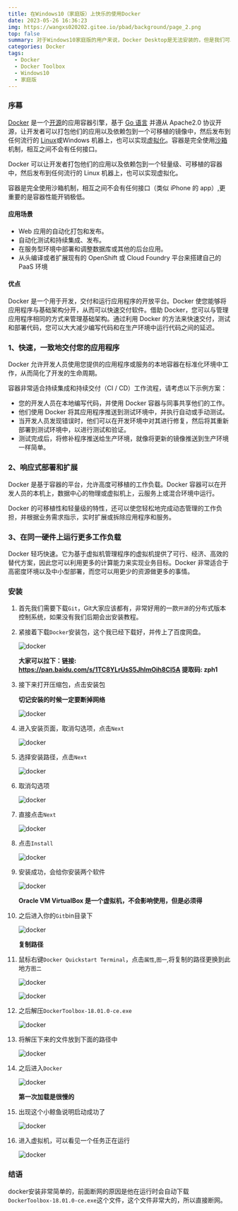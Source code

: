```yaml
---
title: 在Windows10（家庭版）上快乐的使用Docker
date: 2023-05-26 16:36:23
img: https://wangxs020202.gitee.io/pbad/background/page_2.png
top: false
summary: 对于Windows10家庭版的用户来说，Docker Desktop是无法安装的，但是我们可以使用Docker Toolbox来代替Docker Desktop。
categories: Docker
tags:
  - Docker
  - Docker Toolbox
  - Windows10
  - 家庭版
---
```


### 序幕

[Docker](https://baike.so.com/doc/8850626-9175652.html) 是一个[开源](https://baike.so.com/doc/4975645-27166090.html)的应用容器引擎，基于 [Go 语言](https://www.runoob.com/go/go-tutorial.html)   并遵从 Apache2.0 协议开源，让开发者可以打包他们的应用以及依赖包到一个可移植的镜像中，然后发布到任何流行的 [Linux](https://baike.so.com/doc/5349227-5584683.html)或Windows 机器上，也可以实现[虚拟化](https://baike.so.com/doc/2617474-2763805.html)。容器是完全使用[沙箱](https://baike.so.com/doc/5888674-6101559.html)机制，相互之间不会有任何接口。

Docker 可以让开发者打包他们的应用以及依赖包到一个轻量级、可移植的容器中，然后发布到任何流行的 Linux 机器上，也可以实现虚拟化。

容器是完全使用沙箱机制，相互之间不会有任何接口（类似 iPhone 的 app）,更重要的是容器性能开销极低。

#### 应用场景

- Web 应用的自动化打包和发布。
- 自动化测试和持续集成、发布。
- 在服务型环境中部署和调整数据库或其他的后台应用。
- 从头编译或者扩展现有的 OpenShift 或 Cloud Foundry 平台来搭建自己的 PaaS 环境

#### 优点

Docker 是一个用于开发，交付和运行应用程序的开放平台。Docker 使您能够将应用程序与基础架构分开，从而可以快速交付软件。借助 Docker，您可以与管理应用程序相同的方式来管理基础架构。通过利用 Docker 的方法来快速交付，测试和部署代码，您可以大大减少编写代码和在生产环境中运行代码之间的延迟。

### 1、快速，一致地交付您的应用程序

Docker 允许开发人员使用您提供的应用程序或服务的本地容器在标准化环境中工作，从而简化了开发的生命周期。

容器非常适合持续集成和持续交付（CI / CD）工作流程，请考虑以下示例方案：

- 您的开发人员在本地编写代码，并使用 Docker 容器与同事共享他们的工作。
- 他们使用 Docker 将其应用程序推送到测试环境中，并执行自动或手动测试。
- 当开发人员发现错误时，他们可以在开发环境中对其进行修复，然后将其重新部署到测试环境中，以进行测试和验证。
- 测试完成后，将修补程序推送给生产环境，就像将更新的镜像推送到生产环境一样简单。

### 2、响应式部署和扩展

Docker 是基于容器的平台，允许高度可移植的工作负载。Docker 容器可以在开发人员的本机上，数据中心的物理或虚拟机上，云服务上或混合环境中运行。

Docker 的可移植性和轻量级的特性，还可以使您轻松地完成动态管理的工作负担，并根据业务需求指示，实时扩展或拆除应用程序和服务。

### 3、在同一硬件上运行更多工作负载

Docker 轻巧快速。它为基于虚拟机管理程序的虚拟机提供了可行、经济、高效的替代方案，因此您可以利用更多的计算能力来实现业务目标。Docker 非常适合于高密度环境以及中小型部署，而您可以用更少的资源做更多的事情。

### 安装

1. 首先我们需要下载`Git`，Git大家应该都有，非常好用的一款`开源`的分布式版本控制系统，如果没有我们后期会出安装教程。

2. 紧接着下载`Docker`安装包，这个我已经下载好，并传上了百度网盘。

   ![docker](https://imgconvert.csdnimg.cn/aHR0cHM6Ly93YW5neHMwMjAyMDIuZ2l0ZWUuaW8vaW1hZ2VzL25vdGUvZG9ja2VyMS5wbmc?x-oss-process=image/format,png)

   **大家可以拉下：链接: https://pan.baidu.com/s/1TC8YLrUsS5JhlmOih8Cl5A 提取码: zph1**

3. 接下来打开压缩包，点击安装包

   **切记安装的时候一定要断掉网络**

   ![docker](https://imgconvert.csdnimg.cn/aHR0cHM6Ly93YW5neHMwMjAyMDIuZ2l0ZWUuaW8vaW1hZ2VzL25vdGUvZG9ja2VyMi5wbmc?x-oss-process=image/format,png)

4. 进入安装页面，取消勾选项，点击`Next`

   ![docker](https://imgconvert.csdnimg.cn/aHR0cHM6Ly93YW5neHMwMjAyMDIuZ2l0ZWUuaW8vaW1hZ2VzL25vdGUvZG9ja2VyMy5wbmc?x-oss-process=image/format,png)

5. 选择安装路径，点击`Next`

   ![docker](https://imgconvert.csdnimg.cn/aHR0cHM6Ly93YW5neHMwMjAyMDIuZ2l0ZWUuaW8vaW1hZ2VzL25vdGUvZG9ja2VyNC5wbmc?x-oss-process=image/format,png)

6. 取消勾选项

   ![docker](https://imgconvert.csdnimg.cn/aHR0cHM6Ly93YW5neHMwMjAyMDIuZ2l0ZWUuaW8vaW1hZ2VzL25vdGUvZG9ja2VyNS5wbmc?x-oss-process=image/format,png)

7. 直接点击`Next`

   ![docker](https://imgconvert.csdnimg.cn/aHR0cHM6Ly93YW5neHMwMjAyMDIuZ2l0ZWUuaW8vaW1hZ2VzL25vdGUvZG9ja2VyNi5wbmc?x-oss-process=image/format,png)

8. 点击`Install`

   ![docker](https://imgconvert.csdnimg.cn/aHR0cHM6Ly93YW5neHMwMjAyMDIuZ2l0ZWUuaW8vaW1hZ2VzL25vdGUvZG9ja2VyNy5wbmc?x-oss-process=image/format,png)

9. 安装成功，会给你安装两个软件

   ![docker](https://imgconvert.csdnimg.cn/aHR0cHM6Ly93YW5neHMwMjAyMDIuZ2l0ZWUuaW8vaW1hZ2VzL25vdGUvZG9ja2VyOC5wbmc?x-oss-process=image/format,png)

   **Oracle VM VirtualBox 是一个虚拟机，不会影响使用，但是必须得**

10. 之后进入你的`Git`bin目录下

    ![docker](https://imgconvert.csdnimg.cn/aHR0cHM6Ly93YW5neHMwMjAyMDIuZ2l0ZWUuaW8vaW1hZ2VzL25vdGUvZG9ja2VyOS5wbmc?x-oss-process=image/format,png)

    **复制路径**

11. 鼠标右键`Docker Quickstart Terminal`，点击`属性`,`图一`,将复制的路径更换到此地方`图二`

    ![docker](https://imgconvert.csdnimg.cn/aHR0cHM6Ly93YW5neHMwMjAyMDIuZ2l0ZWUuaW8vaW1hZ2VzL25vdGUvZG9ja2VyMTAucG5n?x-oss-process=image/format,png)

    ![docker](https://imgconvert.csdnimg.cn/aHR0cHM6Ly93YW5neHMwMjAyMDIuZ2l0ZWUuaW8vaW1hZ2VzL25vdGUvZG9ja2VyMTEucG5n?x-oss-process=image/format,png)

12. 之后解压`DockerToolbox-18.01.0-ce.exe`

    ![docker](https://imgconvert.csdnimg.cn/aHR0cHM6Ly93YW5neHMwMjAyMDIuZ2l0ZWUuaW8vaW1hZ2VzL25vdGUvZG9ja2VyMTIucG5n?x-oss-process=image/format,png)

13. 将解压下来的文件放到下面的路径中

    ![docker](https://imgconvert.csdnimg.cn/aHR0cHM6Ly93YW5neHMwMjAyMDIuZ2l0ZWUuaW8vaW1hZ2VzL25vdGUvZG9ja2VyMTMucG5n?x-oss-process=image/format,png)

14. 之后进入`Docker`

    ![docker](https://imgconvert.csdnimg.cn/aHR0cHM6Ly93YW5neHMwMjAyMDIuZ2l0ZWUuaW8vaW1hZ2VzL25vdGUvZG9ja2VyMTQucG5n?x-oss-process=image/format,png)

    **第一次加载是很慢的**

15. 出现这个小鲸鱼说明启动成功了

    ![docker](https://imgconvert.csdnimg.cn/aHR0cHM6Ly93YW5neHMwMjAyMDIuZ2l0ZWUuaW8vaW1hZ2VzL25vdGUvZG9ja2VyMTUucG5n?x-oss-process=image/format,png)

16. 进入虚拟机，可以看见一个任务正在运行

    ![docker](https://imgconvert.csdnimg.cn/aHR0cHM6Ly93YW5neHMwMjAyMDIuZ2l0ZWUuaW8vaW1hZ2VzL25vdGUvZG9ja2VyMTYucG5n?x-oss-process=image/format,png)

### 结语

docker安装非常简单的，前面断网的原因是他在运行时会自动下载`DockerToolbox-18.01.0-ce.exe`这个文件，这个文件非常大的，所以直接断网。


